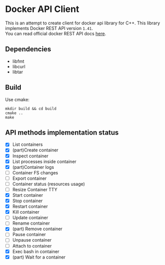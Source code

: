 # Docker API Client 
This is an attempt to create client for docker api library for C++. This library implements Docker REST API version `1.41`. </br>
You can read official docker REST API docs [here](https://docs.docker.com/engine/api/v1.41/#tag/Exec/operation/ContainerExec).

## Dependencies
- libfmt
- libcurl
- libtar

## Build
Use cmake:
```
mkdir build && cd build
cmake ..
make
```

## API methods implementation status
- [x] List containers
- [x] (part)Create container
- [x] Inspect container
- [x] List processes inside container
- [x] (part)Container logs
- [ ] Container FS changes
- [ ] Export container
- [ ] Container status (resources usage)
- [ ] Resize Container TTY
- [x] Start container
- [x] Stop container
- [x] Restart container
- [x] Kill container
- [ ] Update container
- [ ] Rename container
- [x] (part) Remove container
- [ ] Pause container
- [ ] Unpause container
- [ ] Attach to container
- [x] Exec bash in container
- [x] (part) Wait for a container